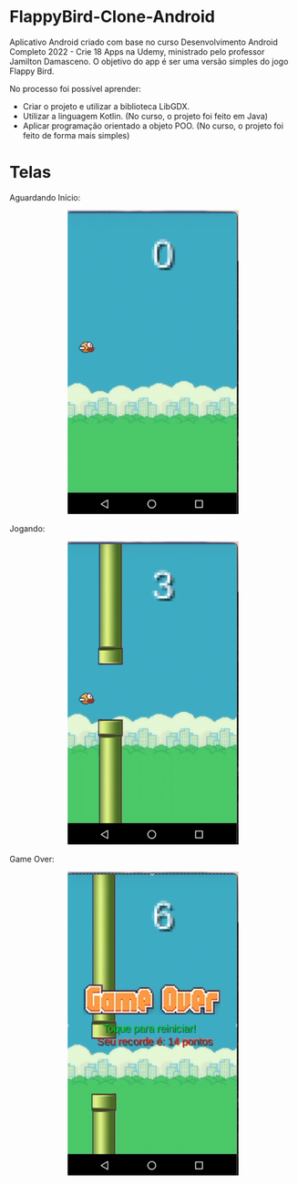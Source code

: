 # FlappyBird-Clone-Android
Aplicativo Android criado com base no curso Desenvolvimento Android Completo 2022 - Crie 18 Apps na Udemy, ministrado pelo professor Jamilton Damasceno. O objetivo do app é ser uma versão simples do jogo Flappy Bird.

No processo foi possível aprender:
- Criar o projeto e utilizar a biblioteca LibGDX.
- Utilizar a linguagem Kotlin. (No curso, o projeto foi feito em Java)
- Aplicar programação orientado a objeto POO. (No curso, o projeto foi feito de forma mais simples)

<h1>Telas</h1>
Aguardando Início:
<p align="center">
  <img src="https://github.com/Gilbert097/FlappyBird-Clone-Android/blob/78b8961a784bed7f9cb6a46d1b25ddf2a2f1db8f/images/Aguardando-Inicio.png?raw=true" width="300" title="Imagem App">
</p>

Jogando:
<p align="center">
  <img src="https://github.com/Gilbert097/FlappyBird-Clone-Android/blob/78b8961a784bed7f9cb6a46d1b25ddf2a2f1db8f/images/Jogando.png?raw=true" width="300" title="Imagem App">
</p>

Game Over:
<p align="center">
  <img src="https://github.com/Gilbert097/FlappyBird-Clone-Android/blob/78b8961a784bed7f9cb6a46d1b25ddf2a2f1db8f/images/GameOver.png?raw=true" width="300" title="Imagem App">
</p>
